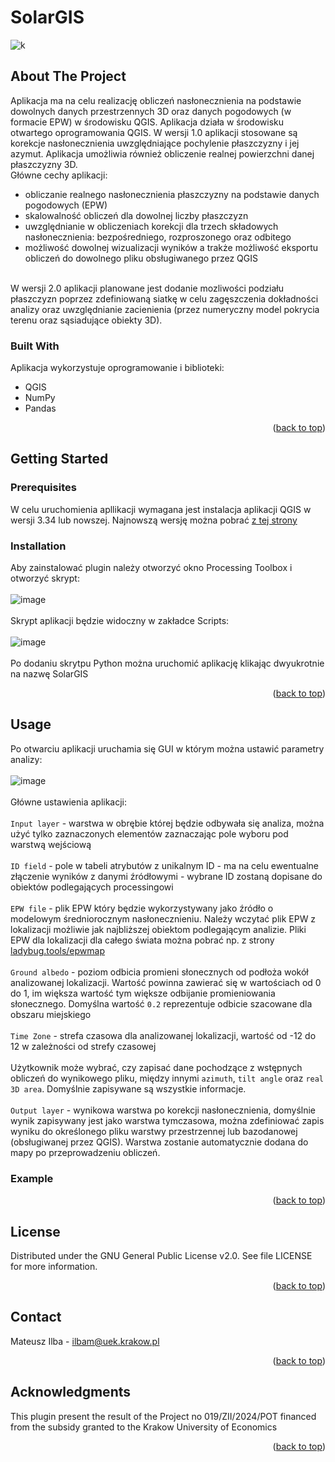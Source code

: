 <a name="readme-top"></a>
# SolarGIS

![k](https://github.com/MateuszIlba/SolarGIS/assets/50248287/d9d6daaa-2d57-4d85-86fd-9b65845d82c4)

## About The Project

Aplikacja ma na celu realizację obliczeń nasłonecznienia na podstawie dowolnych danych przestrzennych 3D oraz danych pogodowych (w formacie EPW) w środowisku QGIS. Aplikacja działa w środowisku otwartego oprogramowania QGIS. W wersji 1.0 aplikacji stosowane są korekcje nasłonecznienia uwzględniające pochylenie płaszczyzny i jej azymut. Aplikacja umożliwia również obliczenie realnej powierzchni danej płaszczyzny 3D. <br>
Główne cechy aplikacji:<br>
<ul>
  <li>obliczanie realnego nasłonecznienia płaszczyzny na podstawie danych pogodowych (EPW)</li>
  <li>skalowalność obliczeń dla dowolnej liczby płaszczyzn</li>
  <li>uwzględnianie w obliczeniach korekcji dla trzech składowych nasłonecznienia: bezpośredniego, rozproszonego oraz odbitego</li>
  <li>możliwość dowolnej wizualizacji wyników a trakże możliwość eksportu obliczeń do dowolnego pliku obsługiwanego przez QGIS</li>
</ul><br>
W wersji 2.0 aplikacji planowane jest dodanie mozliwości podziału płaszczyzn poprzez zdefiniowaną siatkę w celu zagęszczenia dokładności analizy oraz uwzględnianie zacienienia (przez numeryczny model pokrycia terenu oraz sąsiadujące obiekty 3D).

### Built With

Aplikacja wykorzystuje oprogramowanie i biblioteki: 
<ul>
<li>QGIS</li>
<li>NumPy</li>
<li>Pandas</li>
</ul>
<p align="right">(<a href="#readme-top">back to top</a>)</p>

## Getting Started
### Prerequisites

W celu uruchomienia apllikacji wymagana jest instalacja aplikacji QGIS w wersji 3.34 lub nowszej. Najnowszą wersję można pobrać <a href="https://qgis.org/en/site/forusers/download.html">z tej strony</a>

### Installation

Aby zainstalować plugin należy otworzyć okno Processing Toolbox i otworzyć skrypt:<br><br>
![image](https://github.com/MateuszIlba/SolarGIS/assets/50248287/ea75490a-5680-4c1b-901a-20a9de189bec)<br><br>
Skrypt aplikacji będzie widoczny w zakładce Scripts:<br><br>
![image](https://github.com/MateuszIlba/SolarGIS/assets/50248287/8dfe83c6-0e0f-42d2-bc25-a99125849560)<br><br>
Po dodaniu skrytpu Python można uruchomić aplikację klikając dwyukrotnie na nazwę SolarGIS
<p align="right">(<a href="#readme-top">back to top</a>)</p>

## Usage

Po otwarciu aplikacji uruchamia się GUI w którym można ustawić parametry analizy:<br><br>
![image](https://github.com/MateuszIlba/SolarGIS/assets/50248287/6abd2d56-1498-4245-90d5-5f45b2aa501d)<br><br>
Główne ustawienia aplikacji:<br><br>
 `Input layer` - warstwa w obrębie której będzie odbywała się analiza, można użyć tylko zaznaczonych elementów zaznaczając pole wyboru pod warstwą wejściową<br><br>
 `ID field` - pole w tabeli atrybutów z unikalnym ID - ma na celu ewentualne złączenie wyników z danymi źródłowymi - wybrane ID zostaną dopisane do obiektów podlegających processingowi<br><br>
 `EPW file` - plik EPW który będzie wykorzystywany jako źródło o modelowym średniorocznym nasłonecznieniu. Należy wczytać plik EPW z lokalizacji możliwie jak najbliższej obiektom podlegającym analizie. Pliki EPW dla lokalizacji dla całego świata można pobrać np. z strony <a href="https://www.ladybug.tools/epwmap/">ladybug.tools/epwmap</a><br><br>
 `Ground albedo` - poziom odbicia promieni słonecznych od podłoża wokół analizowanej lokalizacji. Wartość powinna zawierać się w wartościach od 0 do 1, im większa wartość tym większe odbijanie promieniowania słonecznego. Domyślna wartość `0.2` reprezentuje odbicie szacowane dla obszaru miejskiego<br><br>
 `Time Zone` - strefa czasowa dla analizowanej lokalizacji, wartość od -12 do 12 w zależności od strefy czasowej <br><br>
 Użytkownik może wybrać, czy zapisać dane pochodzące z wstępnych obliczeń do wynikowego pliku, między innymi `azimuth`, `tilt angle` oraz `real 3D area`. Domyślnie zapisywane są wszystkie informacje. <br><br>
 `Output layer` - wynikowa warstwa po korekcji nasłonecznienia, domyślnie wynik zapisywany jest jako warstwa tymczasowa, można zdefiniować zapis wyniku do określonego pliku warstwy przestrzennej lub bazodanowej (obsługiwanej przez QGIS). Warstwa zostanie automatycznie dodana do mapy po przeprowadzeniu obliczeń.<br>
 
### Example


<p align="right">(<a href="#readme-top">back to top</a>)</p>

## License
Distributed under the GNU General Public License v2.0. See file LICENSE for more information.
<p align="right">(<a href="#readme-top">back to top</a>)</p>

## Contact
Mateusz Ilba - ilbam@uek.krakow.pl
<p align="right">(<a href="#readme-top">back to top</a>)</p>

## Acknowledgments
This plugin present the result of the Project no 019/ZII/2024/POT financed from the subsidy granted to the Krakow University of
Economics
<p align="right">(<a href="#readme-top">back to top</a>)</p>

